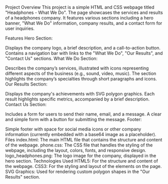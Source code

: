 Project Overview
This project is a simple HTML and CSS webpage titled "Headphones - What We Do". The page showcases the services and results of a headphones company. It features various sections including a hero banner, "What We Do" information, company results, and a contact form for user inquiries.

Features
Hero Section:

Displays the company logo, a brief description, and a call-to-action button.
Contains a navigation bar with links to the "What We Do", "Our Results", and "Contact Us" sections.
What We Do Section:

Describes the company’s services, illustrated with icons representing different aspects of the business (e.g., sound, video, music).
The section highlights the company’s specialties through short paragraphs and icons.
Our Results Section:

Displays the company's achievements with SVG polygon graphics.
Each result highlights specific metrics, accompanied by a brief description.
Contact Us Section:

Includes a form for users to send their name, email, and a message.
A clear and simple form with a button for submitting the message.
Footer:

Simple footer with space for social media icons or other company information (currently embedded with a base64 image as a placeholder).
Files
index.html: The main HTML file that contains the structure and content of the webpage.
phone.css: The CSS file that handles the styling of the webpage, including the layout, colors, fonts, and responsive design.
logo_headphones.png: The logo image for the company, displayed in the hero section.
Technologies Used
HTML5: For the structure and content of the webpage.
CSS3: For the styling and layout of the elements on the page.
SVG Graphics: Used for rendering custom polygon shapes in the "Our Results" section.